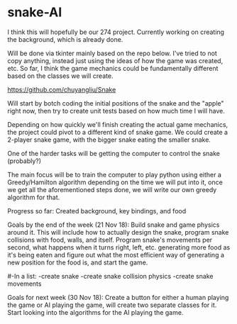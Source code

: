 # snake-AI

I think this will hopefully be our 274 project. Currently working on creating the background, which is already done.

Will be done via tkinter mainly based on the repo below. I've tried to not copy anything, instead just using the ideas of how the game was created, etc. So far, I think the game mechanics could be fundamentally different based on the classes we will create.

https://github.com/chuyangliu/Snake


Will start by botch coding the initial positions of the snake and the "apple" right now, then try to create unit tests based on how much time I will have.

Depending on how quickly we'll finish creating the actual game mechanics, the project could pivot to a different kind of snake game. We could create a 2-player snake game, with the bigger snake eating the smaller snake.

One of the harder tasks will be getting the computer to control the snake (probably?)

The main focus will be to train the computer to play python using either a Greedy/Hamilton algorithm depending on the time we will put into it, once we get all the aforementioned steps done, we will write our own greedy algorithm for that.

Progress so far:
Created background, key bindings, and food

Goals by the end of the week (21 Nov 18):
Build snake and game physics around it. This will include how to actually design the snake, program snake collisions with food, walls, and itself. Program snake's movements per second, what happens when it turns right, left, etc. generating more food as it's being eaten and figure out what the most efficient way of generating a new position for the food is, and start the game.

#-In a list:
  -create snake
  -create snake collision physics
  -create snake movements

Goals for next week (30 Nov 18):
Create a button for either a human playing the game or AI playing the game, will create two separate classes for it. Start looking into the algorithms for the AI playing the game.
